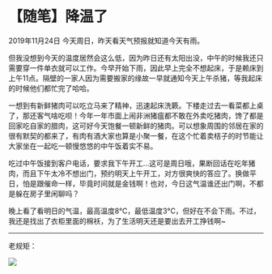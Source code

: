 # 【随笔】降温了


2019年11月24日 今天周日，昨天看天气预报就知道今天有雨。

但我没想到今天的温度居然会这么低，因为昨日还有太阳出没，中午的时候我还只需要穿一件单衣就可以工作。今早开始下雨，因此早上完全不想起床，于是赖床到上午11点。隔壁的一家人因为需要搬家的缘故一早就通知今天上午杀猪，等我起床的时候他们都忙完了哈哈。

一想到有新鲜猪肉可以吃立马来了精神，迅速起床洗簌。下楼走过去一看菜都上桌了，那还客气啥吃呗！今年一年市面上闹非洲猪瘟都不敢在外卖吃猪肉，馋了都是回家吃自家的腊肉，这可好今天饱餐一顿新鲜的猪肉。可以想象周围的邻居在家的很有默契的都来了，有肉有酒大家也算是小聚一餐，在这个忙着卖桔子的时节能让大家坐在一起吃一顿慢悠悠的中午饭着实不易。

吃过中午饭接到客户电话，要求我下午开工...这可是周日哦，果断回话在吃年猪肉，而且下午太冷不想出门，预约明天上午开工，对方很爽快的答应了。换做平日，怕是跟催命一样，毕竟时间就是金钱啊！也对，今日这气温谁还出门啊，不都是躲在房子里闲聊吗？

晚上看了看明日的气温，最高温度8°C，最低温度3°C，但好在不会下雨。不过，我还是找出了衣柜里面的棉袄，为了生活明天还是要出去开工挣钱啊~

---

老规矩：

![](https://img.1078503.org/imgs/2019/11/2ebeb83f3e04da80.jpg)
